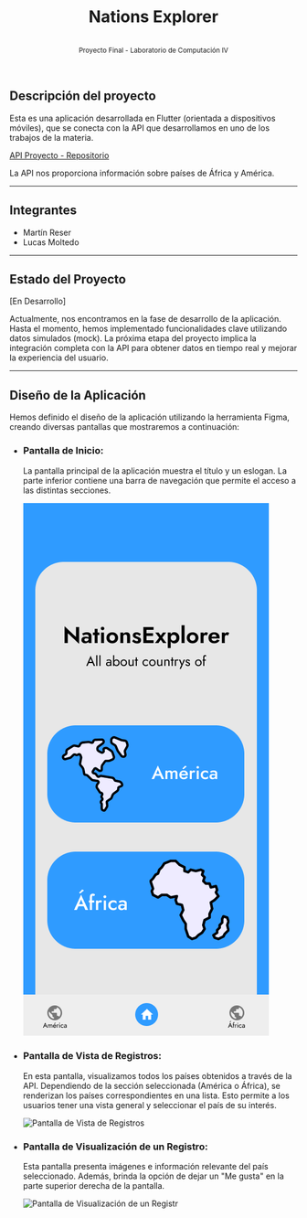 # <p align="center">Nations Explorer</p>
<p  align="center"><sub>Proyecto Final - Laboratorio de Computación IV</sub></p>

<br>

## Descripción del proyecto

Esta es una aplicación desarrollada en Flutter (orientada a dispositivos móviles), que se conecta con la API que desarrollamos en uno de los trabajos de la materia.

[API Proyecto - Repositorio](https://github.com/Lucas0356/API-Express.js-LABO-IV)

La API nos proporciona información sobre países de África y América.

<hr></hr>

## Integrantes 

- Martín Reser
- Lucas Moltedo

<hr></hr>

## Estado del Proyecto

[En Desarrollo]

Actualmente, nos encontramos en la fase de desarrollo de la aplicación. Hasta el momento, hemos implementado funcionalidades clave utilizando datos simulados (mock). La próxima etapa del proyecto implica la integración completa con la API para obtener datos en tiempo real y mejorar la experiencia del usuario.

<hr></hr>

## Diseño de la Aplicación

Hemos definido el diseño de la aplicación utilizando la herramienta Figma, creando diversas pantallas que mostraremos a continuación:

- ### Pantalla de Inicio:

  La pantalla principal de la aplicación muestra el título y un eslogan. La parte inferior contiene una barra de navegación que permite el acceso a las distintas secciones.

  ![Pantalla de Inicio](/design/pantalla_home.png)

- ### Pantalla de Vista de Registros:

  En esta pantalla, visualizamos todos los países obtenidos a través de la API. Dependiendo de la sección seleccionada (América o África), se renderizan los países correspondientes en una lista. Esto permite a      los usuarios tener una vista general y seleccionar el país de su interés.

  ![Pantalla de Vista de Registros](/desing/pantalla_continent_view.png)

- ### Pantalla de Visualización de un Registro:

  Esta pantalla presenta imágenes e información relevante del país seleccionado. Además, brinda la opción de dejar un "Me gusta" en la parte superior derecha de la pantalla.

  ![Pantalla de Visualización de un Registr](/desing/pantalla_detalles_país.png)
